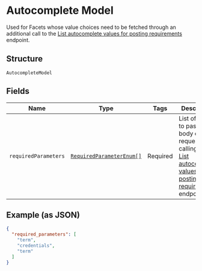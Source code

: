 
# Autocomplete Model

Used for Facets whose value choices need to be fetched through an additional call to the [List autocomplete values for posting requirements](https://vonq.stoplight.io/docs/hapi/b3A6MzM2MDEzODk-list-autocomplete-values-for-posting-requirement) endpoint.

## Structure

`AutocompleteModel`

## Fields

| Name | Type | Tags | Description |
|  --- | --- | --- | --- |
| `requiredParameters` | [`RequiredParameterEnum[]`](../../doc/models/required-parameter-enum.md) | Required | List of keys to pass to  the body of the request calling the [List autocomplete values for posting requirements](https://vonq.stoplight.io/docs/hapi/b3A6MzM2MDEzODk-list-autocomplete-values-for-posting-requirement) endpoint. |

## Example (as JSON)

```json
{
  "required_parameters": [
    "term",
    "credentials",
    "term"
  ]
}
```

